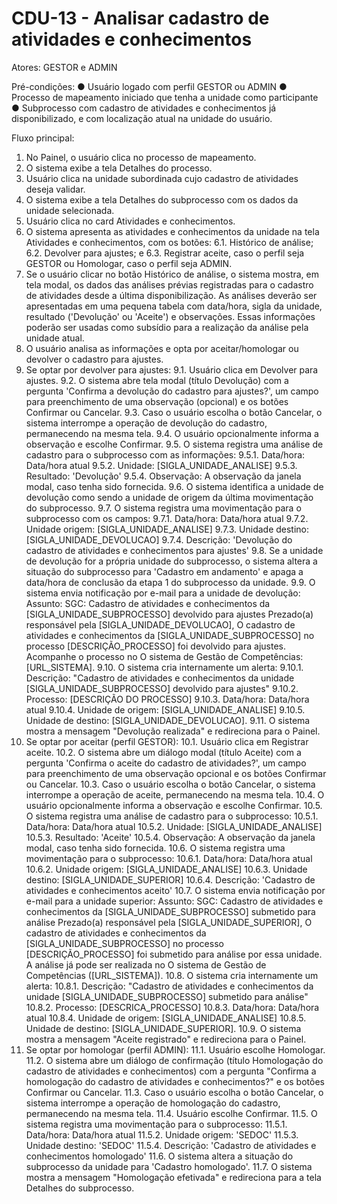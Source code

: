 # CDU-13 - Analisar cadastro de atividades e conhecimentos

Atores: GESTOR e ADMIN

Pré-condições:
● Usuário logado com perfil GESTOR ou ADMIN
● Processo de mapeamento iniciado que tenha a unidade como participante
● Subprocesso com cadastro de atividades e conhecimentos já disponibilizado, e com localização atual na unidade do
usuário.

Fluxo principal:

1. No Painel, o usuário clica no processo de mapeamento.
2. O sistema exibe a tela Detalhes do processo.
3. Usuário clica na unidade subordinada cujo cadastro de atividades deseja validar.
4. O sistema exibe a tela Detalhes do subprocesso com os dados da unidade selecionada.
5. Usuário clica no card Atividades e conhecimentos.
6. O sistema apresenta as atividades e conhecimentos da unidade na tela Atividades e conhecimentos, com os botões:
   6.1. Histórico de análise;
   6.2. Devolver para ajustes; e
   6.3. Registrar aceite, caso o perfil seja GESTOR ou Homologar, caso o perfil seja ADMIN.
7. Se o usuário clicar no botão Histórico de análise, o sistema mostra, em tela modal, os dados das análises prévias
   registradas para o cadastro de atividades desde a última disponibilização. As análises deverão ser apresentadas em
   uma pequena tabela com data/hora, sigla da unidade, resultado ('Devolução' ou 'Aceite') e observações. Essas
   informações poderão ser usadas como subsídio para a realização da análise pela unidade atual.
8. O usuário analisa as informações e opta por aceitar/homologar ou devolver o cadastro para ajustes.
9. Se optar por devolver para ajustes:
   9.1. Usuário clica em Devolver para ajustes.
   9.2. O sistema abre tela modal (título Devolução) com a pergunta 'Confirma a devolução do cadastro para ajustes?', um
   campo para preenchimento de uma observação (opcional) e os botões Confirmar ou Cancelar.
   9.3. Caso o usuário escolha o botão Cancelar, o sistema interrompe a operação de devolução do cadastro, permanecendo
   na mesma tela.
   9.4. O usuário opcionalmente informa a observação e escolhe Confirmar.
   9.5. O sistema registra uma análise de cadastro para o subprocesso com as informações:
   9.5.1. Data/hora: Data/hora atual
   9.5.2. Unidade: [SIGLA_UNIDADE_ANALISE]
   9.5.3. Resultado: 'Devolução'
   9.5.4. Observação: A observação da janela modal, caso tenha sido fornecida.
   9.6. O sistema identifica a unidade de devolução como sendo a unidade de origem da última movimentação do
   subprocesso.
   9.7. O sistema registra uma movimentação para o subprocesso com os campos:
   9.7.1. Data/hora: Data/hora atual
   9.7.2. Unidade origem: [SIGLA_UNIDADE_ANALISE]
   9.7.3. Unidade destino: [SIGLA_UNIDADE_DEVOLUCAO]
   9.7.4. Descrição: 'Devolução do cadastro de atividades e conhecimentos para ajustes'
   9.8. Se a unidade de devolução for a própria unidade do subprocesso, o sistema altera a situação do subprocesso
   para 'Cadastro em andamento' e apaga a data/hora de conclusão da etapa 1 do subprocesso da unidade.
   9.9. O sistema envia notificação por e-mail para a unidade de devolução:
   Assunto: SGC: Cadastro de atividades e conhecimentos da [SIGLA_UNIDADE_SUBPROCESSO] devolvido para ajustes
   Prezado(a) responsável pela [SIGLA_UNIDADE_DEVOLUCAO],
   O cadastro de atividades e conhecimentos da [SIGLA_UNIDADE_SUBPROCESSO] no processo [DESCRIÇÃO_PROCESSO] foi
   devolvido para ajustes.
   Acompanhe o processo no O sistema de Gestão de Competências: [URL_SISTEMA].
   9.10. O sistema cria internamente um alerta:
   9.10.1. Descrição: "Cadastro de atividades e conhecimentos da unidade [SIGLA_UNIDADE_SUBPROCESSO] devolvido para
   ajustes"
   9.10.2. Processo: [DESCRIÇÃO DO PROCESSO]
   9.10.3. Data/hora: Data/hora atual
   9.10.4. Unidade de origem: [SIGLA_UNIDADE_ANALISE]
   9.10.5. Unidade de destino: [SIGLA_UNIDADE_DEVOLUCAO].
   9.11. O sistema mostra a mensagem "Devolução realizada" e redireciona para o Painel.
10. Se optar por aceitar (perfil GESTOR):
    10.1. Usuário clica em Registrar aceite.
    10.2. O sistema abre um diálogo modal (título Aceite) com a pergunta 'Confirma o aceite do cadastro de atividades?',
    um campo para preenchimento de uma observação opcional e os botões Confirmar ou Cancelar.
    10.3. Caso o usuário escolha o botão Cancelar, o sistema interrompe a operação de aceite, permanecendo na mesma
    tela.
    10.4. O usuário opcionalmente informa a observação e escolhe Confirmar.
    10.5. O sistema registra uma análise de cadastro para o subprocesso:
    10.5.1. Data/hora: Data/hora atual
    10.5.2. Unidade: [SIGLA_UNIDADE_ANALISE]
    10.5.3. Resultado: 'Aceite'
    10.5.4. Observação: A observação da janela modal, caso tenha sido fornecida.
    10.6. O sistema registra uma movimentação para o subprocesso:
    10.6.1. Data/hora: Data/hora atual
    10.6.2. Unidade origem: [SIGLA_UNIDADE_ANALISE]
    10.6.3. Unidade destino: [SIGLA_UNIDADE_SUPERIOR]
    10.6.4. Descrição: 'Cadastro de atividades e conhecimentos aceito'
    10.7. O sistema envia notificação por e-mail para a unidade superior:
    Assunto: SGC: Cadastro de atividades e conhecimentos da [SIGLA_UNIDADE_SUBPROCESSO] submetido para análise
    Prezado(a) responsável pela [SIGLA_UNIDADE_SUPERIOR],
    O cadastro de atividades e conhecimentos da [SIGLA_UNIDADE_SUBPROCESSO] no processo [DESCRIÇÃO_PROCESSO] foi
    submetido para análise por essa unidade.
    A análise já pode ser realizada no O sistema de Gestão de Competências ([URL_SISTEMA]).
    10.8. O sistema cria internamente um alerta:
    10.8.1. Descrição: "Cadastro de atividades e conhecimentos da unidade [SIGLA_UNIDADE_SUBPROCESSO] submetido para
    análise"
    10.8.2. Processo: [DESCRICA_PROCESSO]
    10.8.3. Data/hora: Data/hora atual
    10.8.4. Unidade de origem: [SIGLA_UNIDADE_ANALISE]
    10.8.5. Unidade de destino: [SIGLA_UNIDADE_SUPERIOR].
    10.9. O sistema mostra a mensagem "Aceite registrado" e redireciona para o Painel.
11. Se optar por homologar (perfil ADMIN):
    11.1. Usuário escolhe Homologar.
    11.2. O sistema abre um diálogo de confirmação (título Homologação do cadastro de atividades e conhecimentos) com a
    pergunta "Confirma a homologação do cadastro de atividades e conhecimentos?" e os botões Confirmar ou Cancelar.
    11.3. Caso o usuário escolha o botão Cancelar, o sistema interrompe a operação de homologação do cadastro,
    permanecendo na mesma tela.
    11.4. Usuário escolhe Confirmar.
    11.5. O sistema registra uma movimentação para o subprocesso:
    11.5.1. Data/hora: Data/hora atual
    11.5.2. Unidade origem: 'SEDOC'
    11.5.3. Unidade destino: 'SEDOC'
    11.5.4. Descrição: 'Cadastro de atividades e conhecimentos homologado'
    11.6. O sistema altera a situação do subprocesso da unidade para 'Cadastro homologado'.
    11.7. O sistema mostra a mensagem "Homologação efetivada" e redireciona para a tela Detalhes do subprocesso.